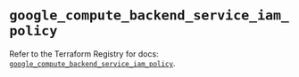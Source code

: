 # `google_compute_backend_service_iam_policy`

Refer to the Terraform Registry for docs: [`google_compute_backend_service_iam_policy`](https://registry.terraform.io/providers/hashicorp/google-beta/5.28.0/docs/resources/google_compute_backend_service_iam_policy).

